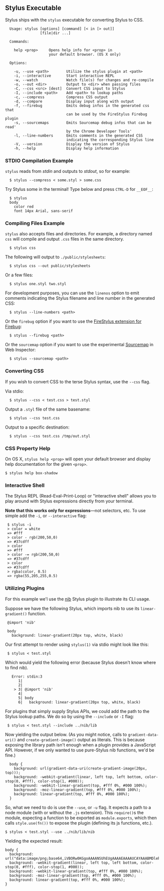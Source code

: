 
## Stylus Executable

Stylus ships with the `stylus` executable for converting Stylus to CSS.

      Usage: stylus [options] [command] [< in [> out]]
                    [file|dir ...]

      Commands:

        help <prop>     Opens help info for <prop> in
                        your default browser. (OS X only)

      Options:

        -u, --use <path>        Utilize the stylus plugin at <path>
        -i, --interactive       Start interactive REPL
        -w, --watch             Watch file(s) for changes and re-compile
        -o, --out <dir>         Output to <dir> when passing files
        -C, --css <src> [dest]  Convert CSS input to Stylus
        -I, --include <path>    Add <path> to lookup paths
        -c, --compress          Compress CSS output
        -d, --compare           Display input along with output
        -f, --firebug           Emits debug infos in the generated css that
                                can be used by the FireStylus Firebug plugin
        -s, --sourcemaps        Emits Sourcemap debug infos that can be read'
                                by the Chrome Developer Tools'
        -l, --line-numbers      Emits comments in the generated CSS
                                indicating the corresponding Stylus line
        -V, --version           Display the version of Stylus
        -h, --help              Display help information

### STDIO Compilation Example

 `stylus` reads from _stdin_ and outputs to _stdout_, so for example:

      $ stylus --compress < some.styl > some.css

Try Stylus some in the terminal!  Type below and press `CTRL-D` for `__EOF__`:

      $ stylus
      body
        color red
        font 14px Arial, sans-serif

### Compiling Files Example

 `stylus` also accepts files and directories. For example, a directory named `css` will compile and output `.css` files in the same directory.
 
      $ stylus css

  The following will output to `./public/stylesheets`:

      $ stylus css --out public/stylesheets

  Or a few files:

      $ stylus one.styl two.styl

  For development purposes, you can use the `linenos` option to emit comments indicating 
  the Stylus filename and line number in the generated CSS:

      $ stylus --line-numbers <path>

  Or the `firebug` option if you want to use
  the [FireStylus extension for Firebug](//github.com/LearnBoost/stylus/blob/master/docs/firebug.md):

      $ stylus --firebug <path>

  Or the `sourcemap` option if you want to use the experimental
  [Sourcemap](http://trac.webkit.org/changeset/123768) in Web Inspector:

      $ stylus --sourcemap <path>

### Converting CSS

 If you wish to convert CSS to the terse Stylus syntax, use the `--css` flag.

 Via stdio:
 
      $ stylus --css < test.css > test.styl

 Output a `.styl` file of the same basename:
 
      $ stylus --css test.css

 Output to a specific destination:
 
      $ stylus --css test.css /tmp/out.styl

### CSS Property Help

  On OS X, `stylus help <prop>` will open your default browser and display help documentation for the given `<prop>`.

    $ stylus help box-shadow

### Interactive Shell

 The Stylus REPL (Read-Eval-Print-Loop) or "interactive shell" allows you to
 play around with Stylus expressions directly from your terminal. 
 
 **Note that this works only for expressions**—not selectors, etc. To use simple add the `-i`, or `--interactive` flag:
 
     $ stylus -i
     > color = white
     => #fff
     > color - rgb(200,50,0)
     => #37cdff
     > color
     => #fff
     > color -= rgb(200,50,0)
     => #37cdff
     > color
     => #37cdff
     > rgba(color, 0.5)
     => rgba(55,205,255,0.5)

### Utilizing Plugins

 For this example we'l use the [nib](https://github.com/visionmedia/nib) Stylus plugin to illustrate its CLI usage. 
 
 Suppose we have the following Stylus, which imports nib to use its `linear-gradient()` function.
 
     @import 'nib'

     body
       background: linear-gradient(20px top, white, black) 

 Our first attempt to render using `stylus(1)` via stdio might look like this:
 
     $ stylus < test.styl

 Which would yield the following error (because Stylus doesn't know where to find nib).

       Error: stdin:3
          1| 
          2| 
        > 3| @import 'nib'
          4| 
          5| body
          6|   background: linear-gradient(20px top, white, black)

  For plugins that simply supply Stylus APIs, we could add the path to the Stylus lookup paths.  We do so by using the `--include` or `-I` flag:

     $ stylus < test.styl --include ../nib/lib

  Now yielding the output below. (As you might notice, calls to `gradient-data-uri()` and `create-gradient-image()` output as literals. This is because exposing the library path isn't enough when a plugin provides a JavaScript API.  However, if we only wanted to use pure-Stylus nib functions, we'd be fine.)

      body {
        background: url(gradient-data-uri(create-gradient-image(20px, top)));
        background: -webkit-gradient(linear, left top, left bottom, color-stop(0, #fff), color-stop(1, #000));
        background: -webkit-linear-gradient(top, #fff 0%, #000 100%);
        background: -moz-linear-gradient(top, #fff 0%, #000 100%);
        background: linear-gradient(top, #fff 0%, #000 100%);
      }

  So, what we need to do is use the `--use`, or `-u` flag.  It expects a path to a node module (with or without the `.js` extension). This `require()`s the module, expecting a function to be exported as `module.exports`, which then calls `style.use(fn())` to expose the plugin (defining its js functions, etc.).
  
    $ stylus < test.styl --use ../nib/lib/nib

 Yielding the expected result:

    body {
      background: url("data:image/png;base64,iVBORw0KGgoAAAANSUhEUgAAAAEAAAAUCAYAAABMDlehAAAABmJLR0QA/wD/AP+gvaeTAAAAI0lEQVQImWP4+fPnf6bPnz8zMH358oUBwkIjKJBgYGNj+w8Aphk4blt0EcMAAAAASUVORK5CYII=");
      background: -webkit-gradient(linear, left top, left bottom, color-stop(0, #fff), color-stop(1, #000));
      background: -webkit-linear-gradient(top, #fff 0%, #000 100%);
      background: -moz-linear-gradient(top, #fff 0%, #000 100%);
      background: linear-gradient(top, #fff 0%, #000 100%);
    }
  
